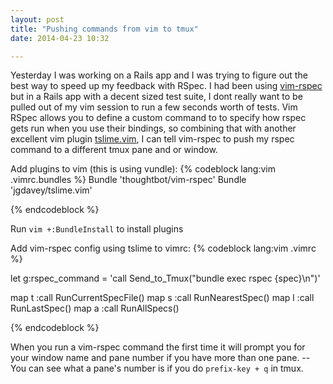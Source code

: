 ```yaml
---
layout: post
title: "Pushing commands from vim to tmux"
date: 2014-04-23 10:32

---
```

Yesterday I was working on a Rails app and I was trying to figure out the best way to speed up my feedback with RSpec. I had been using [vim-rspec](https://github.com/thoughtbot/vim-rspec) but in a Rails app with a decent sized test suite, I dont really want to be pulled out of my vim session to run a few seconds worth of tests.
Vim RSpec allows you to define a custom command to to specify how rspec gets run when you use their bindings, so combining that with another excellent vim plugin [tslime.vim](https://github.com/jgdavey/tslime.vim), I can tell vim-rspec to push my rspec command to a different tmux pane and or window.

Add plugins to vim (this is using vundle):
{% codeblock lang:vim .vimrc.bundles %}
Bundle 'thoughtbot/vim-rspec'
Bundle 'jgdavey/tslime.vim'

{% endcodeblock %}

Run `vim +:BundleInstall` to install plugins


Add vim-rspec config using tslime to vimrc:
{% codeblock lang:vim .vimrc %}

let g:rspec_command = 'call Send_to_Tmux("bundle exec rspec {spec}\n")'

map <Leader>t :call RunCurrentSpecFile()<CR>
map <Leader>s :call RunNearestSpec()<CR>
map <Leader>l :call RunLastSpec()<CR>
map <Leader>a :call RunAllSpecs()<CR>

{% endcodeblock %}

When you run a vim-rspec command the first time it will prompt you for your window name and pane number if you have more than one pane. -- You can see what a pane's number is if you do `prefix-key + q` in tmux.
